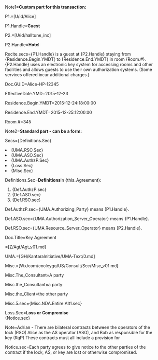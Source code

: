 Note1=<b>Custom part for this transaction:</b>

P1.=[U/id/Alice]

P1.Handle=<b>Guest</b>

P2.=[U/id/halltune_inc]

P2.Handle=<b>Hotel</b>

Recite.secs={P1.Handle} is a guest at {P2.Handle} staying from {Residence.Begin.YMDT} to {Residence.End.YMDT} in room {Room.#}.<br>{P2.Handle} uses an electronic key system for accessing rooms and other facilities and allows guests to use their own authorization systems. (Some services offered incur additional charges.)

Doc.GUID=Alice-HP-12345

EffectiveDate.YMD=2015-12-23

Residence.Begin.YMDT=2015-12-24:18:00:00

Residence.End.YMDT=2015-12-25:12:00:00

Room.#=345

  
Note2=<b>Standard part - can be a form:</b>


Secs={Definitions.Sec}<li>{UMA.RSO.Sec}<li>{UMA.ASO.Sec}<li>{UMA.AuthzP.Sec}<li>{Loss.Sec}<li>{Misc.Sec}

Definitions.Sec=<b>Definitions</b>In {this_Agreement}:<ol><li>{Def.AuthzP.sec}<li>{Def.ASO.sec}<li>{Def.RSO.sec}</ol>

Def.AuthzP.sec={UMA.Authorizing_Party} means {P1.Handle}.

Def.ASO.sec={UMA.Authorization_Server_Operator} means {P1.Handle}.

Def.RSO.sec={UMA.Resource_Server_Operator} means {P2.Handle}.

Doc.Title=Key Agreement

=[Z/Agt/Agt_v01.md]

UMA.=[GH/KantaraInitiative/UMA-Text/0.md]

Misc.=[Wx/com/cooleygo/US/Consult/Sec/Misc_v01.md]

Misc.The_Consultant=A party

Misc.the_Consultant=a party

Misc.the_Client=the other party

Misc.5.sec={Misc.NDA.Entire.Alt1.sec}

Loss.Sec=<b>Loss or Compromise</b><br>{Notice.sec}

Note=Adrian - There are bilateral contracts between the operators of the lock (RSO) Alice as the AS operator (ASO), and Bob as responsible for the key (RqP)  These contracts must all include a provision for 

Notice.sec=Each party agrees to give notice to the other parties of the contract if the lock, AS, or key are lost or otherwise compromised.